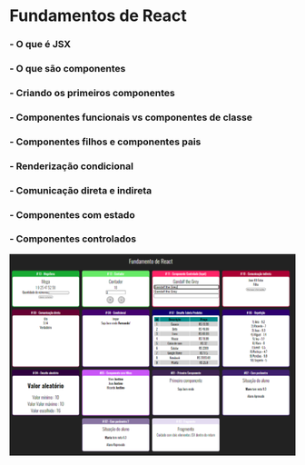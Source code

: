 # Fundamentos de React

### - O que é JSX

### - O que são componentes

### - Criando os primeiros componentes 

### - Componentes funcionais vs componentes de classe

### - Componentes filhos e componentes pais

### - Renderização condicional

### - Comunicação direta e indireta

### - Componentes com estado

### - Componentes controlados 

![screenshot](imgs/screenshot.png)

